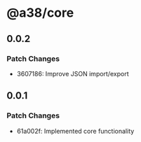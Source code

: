 # @a38/core

## 0.0.2

### Patch Changes

-   3607186: Improve JSON import/export

## 0.0.1

### Patch Changes

-   61a002f: Implemented core functionality
